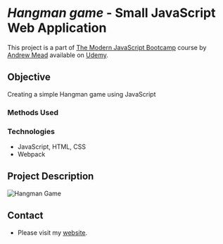 # *Hangman game* - Small JavaScript Web Application

This project is a part of [The Modern JavaScript Bootcamp](https://www.udemy.com/course/modern-javascript/) course by [Andrew Mead](https://mead.io/) available on [Udemy](https://www.udemy.com/).

## Objective
Creating a simple Hangman game using JavaScript

### Methods Used


### Technologies
* JavaScript, HTML, CSS
* Webpack

## Project Description

![Hangman Game](<public/cover_image.jpg>)


## Contact
* Please visit my [website](https://marketaince.com/).